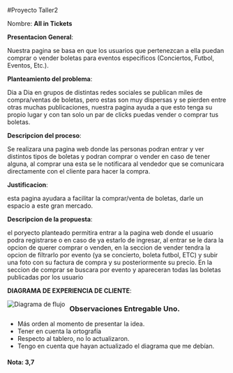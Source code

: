 #Proyecto Taller2




Nombre: **All in Tickets**


**Presentacion General**: 

Nuestra pagina se basa en que los usuarios que pertenezcan a ella puedan comprar o vender boletas para eventos especificos (Conciertos, Futbol, Eventos, Etc.).

**Planteamiento del problema**:

 Dia a Dia en grupos de distintas redes sociales se publican miles de compra/ventas de boletas, pero estas son muy dispersas y se pierden entre otras muchas publicaciones, nuestra pagina ayuda a que esto tenga su propio lugar y con tan solo un par de clicks puedas vender o comprar tus boletas.

**Descripcion del proceso**: 

Se realizara una pagina web donde las personas podran entrar y ver distintos tipos de boletas y podran comprar o vender en caso de tener alguna, al comprar una esta se le notificara al vendedor que se comunicara directamente con el cliente para hacer la compra.

**Justificacion**:

 esta pagina ayudara a facilitar la comprar/venta de boletas, darle un espacio a este gran mercado.

**Descripcion de la propuesta**:

 el poryecto planteado permitira entrar a la pagina web donde el usuario podra registrarse o en caso de ya estarlo de ingresar, al entrar se le dara la opcion de querer comprar o venden, en la seccion de vender tendra la opcion de filtrarlo por evento (ya se concierto, boleta futbol, ETC) y subir una foto con su factura de compra y su posteriormente su precio. En la seccion de comprar se buscara por evento y apareceran todas las boletas publicadas por los usuario

**DIAGRAMA DE EXPERIENCIA DE CLIENTE**:

<img
    src="df.png"
    alt="Diagrama de flujo"
    style="float: left; margin-right: 10px;"     
/>

### Observaciones Entregable Uno.
- Más orden al momento de presentar la idea.
- Tener en cuenta la ortografía
- Respecto al tablero, no lo actualizaron.
- Tengo en cuenta que hayan actualizado el diagrama que me debían.

#### Nota: 3,7
